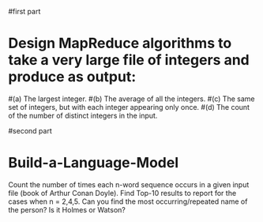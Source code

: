 #first part
# Design MapReduce algorithms to take a very large file of integers and produce as output:
#(a) The largest integer.
#(b) The average of all the integers.
#(c) The same set of integers, but with each integer appearing only once.
#(d) The count of the number of distinct integers in the input.


#second part
# Build-a-Language-Model
Count the number of times each n-word sequence occurs in a given input file (book of Arthur Conan Doyle).
Find Top-10 results to report for the cases when n = 2,4,5. 
Can you find the most occurring/repeated name of the person? Is it Holmes or Watson? 
